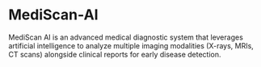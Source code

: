 # MediScan-AI
MediScan AI is an advanced medical diagnostic system that leverages artificial intelligence to analyze multiple imaging modalities (X-rays, MRIs, CT scans) alongside clinical reports for early disease detection. 
